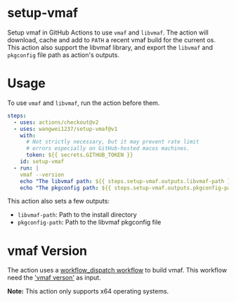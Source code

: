 # setup-vmaf
Setup vmaf in GitHub Actions to use `vmaf` and `libvmaf`. The action will download, cache and add to `PATH` a recent vmaf build for the current os. This action also support the libvmaf library, and export the `libvmaf` and `pkgconfig` file path as action's outputs. 

# Usage
To use `vmaf` and `libvmaf`, run the action before them.

```yml
steps:
  - uses: actions/checkout@v2
  - uses: wangwei1237/setup-vmaf@v1
    with:
      # Not strictly necessary, but it may prevent rate limit
      # errors especially on GitHub-hosted macos machines.
      token: ${{ secrets.GITHUB_TOKEN }}
    id: setup-vmaf
  - run: |
    vmaf --version
    echo "The libvmaf path: ${{ steps.setup-vmaf.outputs.libvmaf-path }}"
    echo "The pkgconfig path: ${{ steps.setup-vmaf.outputs.pkgconfig-path }}"
```

This action also sets a few outputs:
 - `libvmaf-path`: Path to the install directory
 - `pkgconfig-path`: Path to the libvmaf pkgconfig file

# vmaf Version
The action uses a [workflow_dispatch workflow](.github/workflows/build.yml) to build vmaf. This workflow need the ['vmaf verson'](https://github.com/Netflix/vmaf/tags) as input. 

**Note:** This action only supports x64 operating systems.
